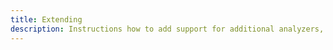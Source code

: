 ```yaml
---
title: Extending
description: Instructions how to add support for additional analyzers, report formats and pull request system to the Cake Issues Addin.
---
```

